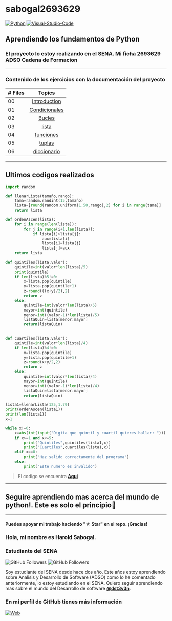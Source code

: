 # sabogal2693629

[![Python](https://img.shields.io/badge/Python-1.11.3+-802DBF?style=for-the-badge&logo=python&logoColor=802DBF&labelColor=black)](https://www.python.org/)
[![Visual-Studio-Code](https://img.shields.io/badge/visual_studio_code-1.78+-802DBF?style=for-the-badge&logo=visual-studio-code&logoColor=802DBF&labelColor=black)](https://code.visualstudio.com/)

## Aprendiendo los fundamentos de Python

### El proyecto lo estoy realizando en el SENA. Mi ficha 2693629 ADSO Cadena de Formacion

--------

### Contenido de los ejercicios con la documentación del proyecto


|# Files | Topics                                                    |
|------|:---------------------------------------------------------:|
| 00  |  [Introduction](./intro/intro1.py)||
| 01  |  [Condicionales](./condicionales)|
| 02  |  [Bucles](./bucles)
| 03  |  [lista](./lista)|
| 04  |  [funciones](./funciones)|
| 05  |  [tuplas](./tuplas)|
| 06  |  [diccionario](./diccionario)|

--------
## **Ultimos codigos realizados**

```python
import random

def llenarLista(tamaño,rango):
    tama=random.randint(15,tamaño)
    lista=[round(random.uniform(1.50,rango),2) for i in range(tama)]   
    return lista

def ordenAscen(lista):
    for i in range(len(lista)):
        for j in range(i+1,len(lista)):
            if lista[i]>lista[j]:
                aux=lista[i]
                lista[i]=lista[j]
                lista[j]=aux 
    return lista
        
def quintiles(lista,valor):
    quintile=int(valor*len(lista)/5)
    print(quintile) 
    if len(lista)%5!=0:
        x=lista.pop(quintile)
        y=lista.pop(quintile+1)
        z=round(((x+y)/2),2)
        return z
    else:
        quintile=int(valor*len(lista)/5)
        mayor=int(quintile)
        menor=int((valor-1)*len(lista)/5)
        listaQuin=lista[menor:mayor]
        return(listaQuin)

    
def cuartiles(lista,valor):
    quintile=int(valor*len(lista)/4) 
    if len(lista)%4!=0:
        x=lista.pop(quintile)
        y=lista.pop(quintile+1)
        z=round(x+y/2,2)
        return z
    else:
        quintile=int(valor*len(lista)/4)
        mayor=int(quintile)
        menor=int((valor-1)*len(lista)/4)
        listaQuin=lista[menor:mayor]
        return(listaQuin)

lista1=llenarLista(125,1.79)
print(ordenAscen(lista1))
print(len(lista1))
x=1

while x!=0:
    x=abs(int(input("Digita que quintil y cuartil quieres hallar: ")))
    if x>=1 and x<=5:
        print("Quintiles",quintiles(lista1,x))
        print("Cuartiles",cuartiles(lista1,x))
    elif x==0:
        print("Haz salido correctamente del programa")
    else:
        print("Este numero es invalido")
```
>El codigo se encuentra **[Aqui](./funciones/funcion7.py)**

------
## Seguire aprendiendo mas acerca del mundo de **python!**. Este es solo el principio:purple_heart:

--------
#### Puedes apoyar mi trabajo haciendo "☆ Star" en el repo. ¡Gracias!

 ### Hola, mi nombre es Harold Sabogal.
### Estudiante del SENA

![GitHub Followers](https://img.shields.io/github/followers/dst3v3n?style=social)
![GitHub Followers](https://img.shields.io/github/stars/dst3v3n?style=social)

Soy estudiante del SENA desde hace dos año. Este años estoy aprendiendo sobre Analisis y Desarrollo de Software (ADSO) como lo he comentado anteriormente, lo estoy estudiando en el SENA. Quiero seguir aprendiendo mas sobre el mundo del Desarrollo de software **[@dst3v3n](https://github.com/dst3v3n)**.

### En mi perfil de GitHub tienes más información

[![Web](https://img.shields.io/badge/Guthub-dst3v3n-802DBF?style=for-the-badge&logo=github&logoColor=802DBF&labelColor=black)](https://github.com/dst3v3n)
